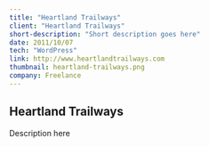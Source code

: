 ```yaml
---
title: "Heartland Trailways"
client: "Heartland Trailways"
short-description: "Short description goes here"
date: 2011/10/07
tech: "WordPress"
link: http://www.heartlandtrailways.com
thumbnail: heartland-trailways.png
company: Freelance
---
```


## Heartland Trailways

Description here
